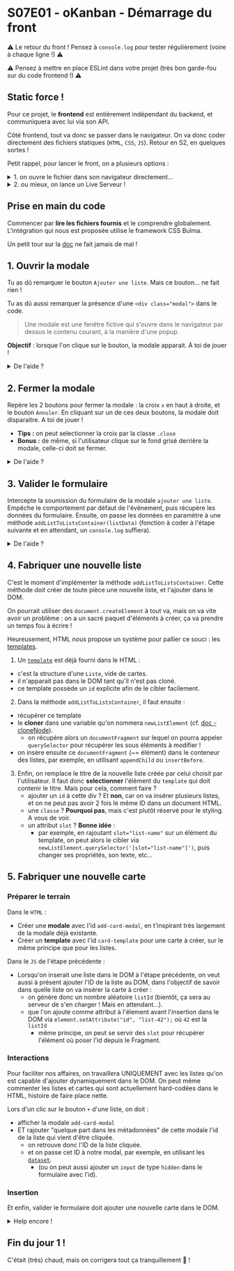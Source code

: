 # S07E01 - oKanban - Démarrage du front

:warning: Le retour du front ! Pensez à `console.log` pour tester régulièrement (voire à chaque ligne !) :warning:

:warning: Pensez à mettre en place ESLint dans votre projet (très bon garde-fou sur du code frontend !) :warning:

## Static force !

Pour ce projet, le **frontend** est entièrement indépendant du backend, et communiquera avec lui via son API. 

Côté frontend, tout va donc se passer dans le navigateur. On va donc coder directement des fichiers statiques (`HTML`, `CSS`, `JS`). Retour en S2, en quelques sortes !

Petit rappel, pour lancer le front, on a plusieurs options : 

<details><summary>
1. on ouvre le fichier dans son navigateur directement...
</summary>

<details><summary>
1.1 à l'aide de la ligne de commande
</summary>

- `google-chrome index.html`
- ou bien `open -a 'Google Chrome' index.html`
- ou encore `chromium index.html`
- ou bien encore `chromium-browser index.html`
- ou bien bien encore `firefox index.html`
- ou n'importe quel autre navigateur si ça te fait plaisir :wink:
- enfin, un truc qui marche quoi !
</details>


<details><summary>
1.2 à l'aide d'une extension VSCode
</summary>

- on installe l'extension `open in browser`
- et y'a plus qu'à faire clic droit sur le fichier dans VSCode puis `Open in Browser`. 
</details>

<details><summary>
1.3 ou bien à la mano...
</summary>

- cliquer sur le fichier dans l'explorateur de fichier, et l'ouvrir avec Chrome. 
- classique quoi...
</details>

</details>


<details><summary>
2. ou mieux, on lance un Live Serveur !
</summary>

Cela revient à lancer un petit serveur "à part", indépendamment du serveur backend, pour servir uniquement notre front. Si on enregistre un changement, la page se met à jour dans le navigateur automatiquement (`hot reload`)


<details><summary>
2.1 avec l'extension `Live Server` de VSCode
</summary>

- on installe l'extension `Live Server`
- puis clique droit sur le fichier `index.html` à la racine de l'app 
- et `Open With Live Server`

</details>

<details><summary>
2.2 alternativement, il existe des live servers en ligne de commande
</summary>

Par exemple :
- `npm install -g live-server`
- `live-server` (depuis la racine du projet, où le fichier `index.html` est présent)

</details>

</details>


## Prise en main du code

Commencer par **lire les fichiers fournis** et le comprendre globalement. L'intégration qui nous est proposée utilise le framework CSS Bulma.

Un petit tour sur la [doc](https://bulma.io/) ne fait jamais de mal !


## 1. Ouvrir la modale

Tu as dû remarquer le bouton `Ajouter une liste`. Mais ce bouton... ne fait rien !

Tu as dû aussi remarquer la présence d'une `<div class="modal">` dans le code.

> Une modale est une fenêtre fictive qui s'ouvre dans le navigateur par dessus le contenu courant, à la manière d'une popup.

**Objectif** : lorsque l'on clique sur le bouton, la modale apparait. À toi de jouer !

<details><summary>De l'aide ?</summary>

- L'idée est d'ajouter la classe `is-active` à la modale pour l'afficher.
  - lors que l'utilisateur clique sur le bouton, on ajoute cette classe.

<details><summary>
Pseudo code
</summary>

```js
// selectionner le bouton (`getElementById`)
// écouter le click sur le bouton, et en cas de click : (`addEventListener`)
//   selectionner la div modale
//   lui ajouter la classe 'is-active'
```
</details>

<details>
<summary>
Un peu de rangement ?
</summary>

- On peut regrouper ces instructions dans une méthode `listenToClickOnAddListButton`. Et l'appeller, bien entendu.
- On peut extraire le code qui ouvre spécifiquement la modale dans une méthode `openAddListModal`.

</details>

</details>

## 2. Fermer la modale

Repère les 2 boutons pour fermer la modale : la croix `x` en haut à droite, et le bouton `Annuler`. En cliquant sur un de ces deux boutons, la modale doit disparaitre. A toi de jouer !

- **Tips :** on peut selectionner la croix par la classe `.close`
- **Bonus :** de même, si l'utilisateur clique sur le fond grisé derrière la modale, celle-ci doit se fermer.

<details>
<summary>De l'aide ?</summary>

L'idée est de retirer la classe `is-active` lors d'un clic sur l'un des deux boutons. 

Pour le rangement, inspire toi de ce qui a été fait à l'étape précédente. On pourra par exemple ajouter les méthodes : 
- `listenToClickOnModalClosingElements` :
  - on selectionner les boutons, et on écoute le clic sur chaque bouton. 
- `closeModals` : 
  - ie, une méthode qui retire la classe `is-active` de toutes les modales (oui, c'est un poil bourrin, mais ça évitera d'avoir à le refaire pour chacune des modales qu'on va rajouter)
- `listenToUserActions` : 
  - éventuellement, on peut regrouper les deux ajouts de listeners existants (`listenToXXXX`) dans une méthode englobante.

</details>

## 3. Valider le formulaire

Intercepte la soumission du formulaire de la modale `ajouter une liste`. Empêche le comportement par défaut de l'évènement, puis récupère les données du formulaire. Ensuite, on passe les données en paramètre à une méthode `addListToListsContainer(listData)` (fonction à coder à l'étape suivante et en attendant, un `console.log` suffiera).

<details>
<summary>De l'aide ?</summary>

- `listenToSubmitOnAddListForm` :
  - on selectionne le formulaire de la modale
  - on écoute l'évènement `submit` et on pense à `preventDefault()` pour éviter sa soumission automatique.
  - on recupère les données du formulaire, en allant jeter un oeil à la documentation de [FormData](https://developer.mozilla.org/fr/docs/Web/API/FormData), et on `console.log` les données récupérées !
  - on `reset` le formulaire pour la prochaine utilisation ! 
  - enfin, on appelle une fonction `addListToListsContainer` en lui passant les données de la liste, que l'on codera à l'étape suivante.
  - et on oublie pas de fermer la modale après ça !

</details>

## 4. Fabriquer une nouvelle liste

C'est le moment d'implémenter la méthode `addListToListsContainer`. Cette méthode doit créer de toute pièce une nouvelle liste, et l'ajouter dans le DOM.

On pourrait utiliser des `document.createElement` à tout va, mais on va vite avoir un problème : on a un sacré paquet d'éléments à créer, ça va prendre un temps fou à écrire !

Heureusement, HTML nous propose un système pour pallier ce souci : les [templates](https://developer.mozilla.org/fr/docs/Web/HTML/Element/template).

1. Un [`template`](https://developer.mozilla.org/fr/docs/Web/HTML/Element/template) est déjà fourni dans le HTML : 
  - c'est la structure d'une `Liste`, vide de cartes.
  - il n'apparait pas dans le DOM tant qu'il n'est pas cloné.
  - ce template possède un `id` explicite afin de le cibler facilement. 
2. Dans la méthode `addListToListsContainer`, il faut ensuite :
  - récupérer ce template
  - le **cloner** dans une variable qu'on nommera `newListElement` (cf. [doc - cloneNode](https://developer.mozilla.org/fr/docs/Web/Web_Components/Utilisation_des_templates_et_des_slots)).
     - on récupère alors un `documentFragment` sur lequel on pourra appeler `querySelector` pour récupérer les sous éléments à modifier !
  - on insère ensuite ce `documentFragment` (~= élément) dans le conteneur des listes, par exemple, en utilisant `appendChild` ou `insertBefore`.
3. Enfin, on remplace le titre de la nouvelle liste créée par celui choisit par l'utilisateur. Il faut donc **selectionner** l'élément du `template` qui doit contenir le titre. Mais pour cela, comment faire ? 
    - ajouter un `id` à cette div ? Et **non**, car on va insérer plusieurs listes, et on ne peut pas avoir 2 fois le même ID dans un document HTML.
    - une `classe` ? **Pourquoi pas**, mais c'est plutôt réservé pour le styling. A vous de voir.
    - un attribut `slot` ? **Bonne idée** :
      - par exemple, en rajoutant `slot="list-name"` sur un élément du template, on peut alors le cibler via `newListElement.querySelector('[slot="list-name"]')`, puis changer ses propriétés, son texte, etc...


## 5. Fabriquer une nouvelle carte

### Préparer le terrain

Dans le `HTML` :
- Créer une **modale** avec l'id `add-card-modal`, en t'inspirant très largement de la modale déjà existante.
- Créer un **template** avec l'id `card-template` pour une carte à créer, sur le même principe que pour les listes.

Dans le `JS` de l'étape précédente :
- Lorsqu'on inserait une liste dans le DOM à l'étape précédente, on veut aussi à présent ajouter l'ID de la liste au DOM, dans l'objectif de savoir dans quelle liste on va insérer la carte à créer :
  - on génère donc un nombre aléatoire `listId` (bientôt, ça sera au serveur de s'en charger ! Mais en attendant...).
  - que l'on ajoute comme attribut à l'élement avant l'insertion dans le DOM via `element.setAttribute("id", "list-42");` où `42` est la `listId`
    - même principe, on peut se servir des `slot` pour récupérer l'élément où poser l'id depuis le Fragment. 

### Interactions

Pour faciliter nos affaires, on travaillera UNIQUEMENT avec les listes qu'on est capable d'ajouter dynamiquement dans le DOM. On peut même commenter les listes et cartes qui sont actuellement hard-codées dans le HTML, histoire de faire place nette.

Lors d'un clic sur le bouton `+` d'une liste, on doit :
- afficher la modale `add-card-modal`
- ET rajouter "quelque part dans les métadonnées" de cette modale l'id de la liste qui vient d'être cliquée.
  - on retrouve donc l'ID de la liste cliquée.
  - et on passe cet ID à notre modal, par exemple, en utilisant les [`dataset`](https://developer.mozilla.org/fr/docs/Web/API/HTMLElement/dataset).
    - (ou on peut aussi ajouter un `input` de type `hidden` dans le formulaire avec l'id).

### Insertion

Et enfin, valider le formulaire doit ajouter une nouvelle carte dans le DOM.

<details>
<summary>Help encore !</summary>

- `listenToSubmitOnAddCardForm` : 
  - on écoute le `submit` sur le form, et en cas de submit...
- `handleAddCardFormSubmit` : 
  - on oublie pas de `preventDefault()`
  - on récupère les données du `form` via `new FormData(form)`
  - on recupère l'ID de la liste via les `dataset` de la modale (ou l'input `hidden`, selon ce que vous avez fait précédemment)
- `addCardToList(cardData, listId)` 
  - comme précédemment, on clone le `template` et on remplace par les valeurs données par l'utilisateur
  - et on l'insère dans la bonne liste (ça tombe bien, on a son ID)

</details>

## Fin du jour 1 !

C'était (très) chaud, mais on corrigera tout ça tranquillement 🙂 !
